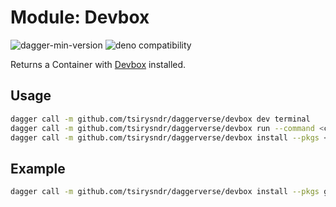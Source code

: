 # Module: Devbox

![dagger-min-version](https://img.shields.io/badge/dagger-v0.10.0-blue?color=3D66FF)
![deno compatibility](https://shield.deno.dev/deno/^1.41)

Returns a Container with [Devbox](https://www.jetpack.io/devbox) installed.

## Usage

```sh
dagger call -m github.com/tsirysndr/daggerverse/devbox dev terminal
dagger call -m github.com/tsirysndr/daggerverse/devbox run --command <command> --src <source> terminal
dagger call -m github.com/tsirysndr/daggerverse/devbox install --pkgs <packages> terminal
```

## Example

```sh
dagger call -m github.com/tsirysndr/daggerverse/devbox install --pkgs git,curl terminal
```
